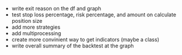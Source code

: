 - write exit reason on the df and graph
- test stop loss percentage, risk percentage, and amount on calculate position size
- add more strategies
- add multiprocessing
- create more convinient way to get indicators (maybe a class)
- write overall summary of the backtest at the graph
